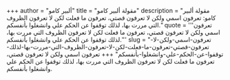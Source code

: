 +++
author = "ألبير كامو"
title = "مقولة ألبير كامو"
description = "مقولة ألبير كامو: تعرفون اسمي ولكن ﻻ تعرفون قصتي، تعرفون ما فعلت لكن ﻻ تعرفون الظروف التي مررت بها، لذلك توقفوا عن الحكم علي وانشغلوا بأنفسكم."
quote = '''تعرفون اسمي ولكن ﻻ تعرفون قصتي، تعرفون ما فعلت لكن ﻻ تعرفون الظروف التي مررت بها، لذلك توقفوا عن الحكم علي وانشغلوا بأنفسكم.''' 
slug = "تعرفون-اسمي-ولكن-ﻻ-تعرفون-قصتي-تعرفون-ما-فعلت-لكن-ﻻ-تعرفون-الظروف-التي-مررت-بها-لذلك-توقفوا-عن-الحكم-علي-وانشغلوا-بأنفسكم"
+++
تعرفون اسمي ولكن ﻻ تعرفون قصتي، تعرفون ما فعلت لكن ﻻ تعرفون الظروف التي مررت بها، لذلك توقفوا عن الحكم علي وانشغلوا بأنفسكم.
